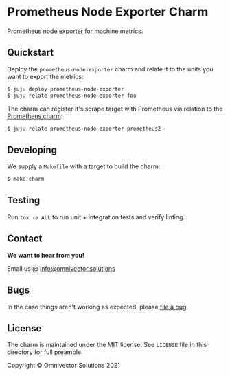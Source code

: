 # Prometheus Node Exporter Charm

Prometheus [node exporter](https://github.com/prometheus/node_exporter) for
machine metrics.

## Quickstart

Deploy the `prometheus-node-exporter` charm and relate it to the units you want
to export the metrics:

```bash
$ juju deploy prometheus-node-exporter
$ juju relate prometheus-node-exporter foo
```

The charm can register it's scrape target with Prometheus via relation to the
[Prometheus charm](https://charmhub.io/prometheus2):

```bash
$ juju relate prometheus-node-exporter prometheus2
```

## Developing

We supply a `Makefile` with a target to build the charm:

```bash
$ make charm
```

## Testing
Run `tox -e ALL` to run unit + integration tests and verify linting.

## Contact

**We want to hear from you!**

Email us @ [info@omnivector.solutions](mailto:info@omnivector.solutions)

## Bugs

In the case things aren't working as expected, please
[file a bug](https://github.com/omnivector-solutions/charm-prometheus-node-exporter/issues).

## License

The charm is maintained under the MIT license. See `LICENSE` file in this
directory for full preamble.

Copyright &copy; Omnivector Solutions 2021
